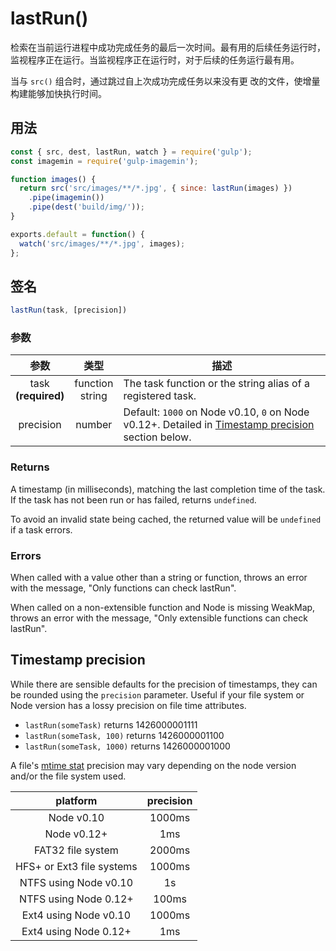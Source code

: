 <!-- front-matter
id: lastrun
title: lastRun()
hide_title: true
sidebar_label: lastRun()
-->

# lastRun()

检索在当前运行进程中成功完成任务的最后一次时间。最有用的后续任务运行时，监视程序正在运行。当监视程序正在运行时，对于后续的任务运行最有用。

当与 `src()` 组合时，通过跳过自上次成功完成任务以来没有更  改的文件，使增量构建能够加快执行时间。

## 用法

```js
const { src, dest, lastRun, watch } = require('gulp');
const imagemin = require('gulp-imagemin');

function images() {
  return src('src/images/**/*.jpg', { since: lastRun(images) })
    .pipe(imagemin())
    .pipe(dest('build/img/'));
}

exports.default = function() {
  watch('src/images/**/*.jpg', images);
};
```


## 签名

```js
lastRun(task, [precision])
```

### 参数

| 参数 | 类型 | 描述 |
|:--------------:|:------:|-------|
| task<br>**(required)** | function<br>string | The task function or the string alias of a registered task. |
| precision | number | Default: `1000` on Node v0.10, `0` on Node v0.12+. Detailed in [Timestamp precision][timestamp-precision-section] section below. |

### Returns

A timestamp (in milliseconds), matching the last completion time of the task. If the task has not been run or has failed, returns `undefined`.

To avoid an invalid state being cached, the returned value will be `undefined` if a task errors.

### Errors

When called with a value other than a string or function, throws an error with the message, "Only functions can check lastRun".

When called on a non-extensible function and Node is missing WeakMap, throws an error with the message, "Only extensible functions can check lastRun".

## Timestamp precision

While there are sensible defaults for the precision of timestamps, they can be rounded using the `precision` parameter. Useful if your file system or Node version has a lossy precision on file time attributes.

* `lastRun(someTask)` returns 1426000001111
* `lastRun(someTask, 100)` returns 1426000001100
* `lastRun(someTask, 1000)` returns 1426000001000

A file's [mtime stat][fs-stats-concepts] precision may vary depending on the node version and/or the file system used.


| platform | precision |
|:-----------:|:------------:|
| Node v0.10 | 1000ms |
| Node v0.12+ | 1ms |
| FAT32 file system | 2000ms |
| HFS+ or Ext3 file systems | 1000ms |
| NTFS using Node v0.10 | 1s |
| NTFS using Node 0.12+ | 100ms |
| Ext4 using Node v0.10 | 1000ms |
| Ext4 using Node 0.12+ | 1ms |


[timestamp-precision-section]: #timestamp-precision
[fs-stats-concepts]: ../api/concepts.md#file-system-stats
